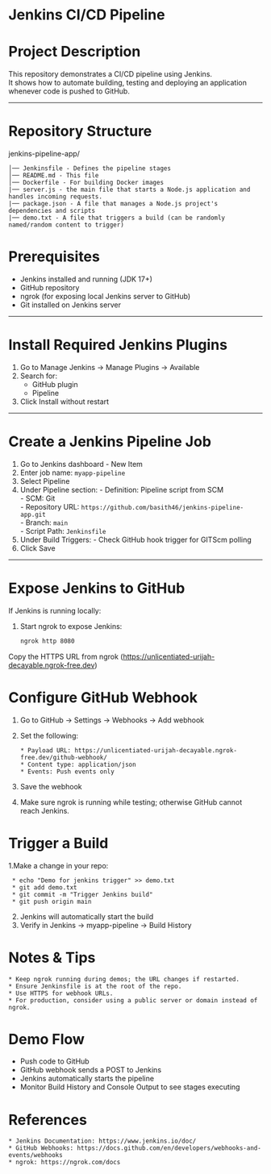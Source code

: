 # Jenkins CI/CD Pipeline

# Project Description
This repository demonstrates a CI/CD pipeline using Jenkins.  
It shows how to automate building, testing and deploying an application whenever code is pushed to GitHub.

---

# Repository Structure
 jenkins-pipeline-app/
      
    │── Jenkinsfile - Defines the pipeline stages
    │── README.md - This file
    │── Dockerfile - For building Docker images
    |── server.js - the main file that starts a Node.js application and handles incoming requests.
    |── package.json - A file that manages a Node.js project's dependencies and scripts
    |── demo.txt - A file that triggers a build (can be randomly named/random content to trigger)

# Prerequisites
- Jenkins installed and running (JDK 17+)
- GitHub repository
- ngrok (for exposing local Jenkins server to GitHub)
- Git installed on Jenkins server

---

# Install Required Jenkins Plugins
   1. Go to Manage Jenkins → Manage Plugins → Available
   2. Search for:
      - GitHub plugin
      - Pipeline
   3. Click Install without restart

---

# Create a Jenkins Pipeline Job
   1. Go to Jenkins dashboard - New Item 
   2. Enter job name: `myapp-pipeline`  
   3. Select Pipeline
   4. Under Pipeline section:
     - Definition: Pipeline script from SCM  
     - SCM: Git  
     - Repository URL: `https://github.com/basith46/jenkins-pipeline-app.git`  
     - Branch: `main`  
     - Script Path: `Jenkinsfile`  
   5. Under Build Triggers:
     - Check GitHub hook trigger for GITScm polling
   6. Click Save

---

# Expose Jenkins to GitHub
If Jenkins is running locally:

1. Start ngrok to expose Jenkins:
   ```bash
   ngrok http 8080

Copy the HTTPS URL from ngrok (https://unlicentiated-urijah-decayable.ngrok-free.dev)

# Configure GitHub Webhook
   1. Go to GitHub → Settings → Webhooks → Add webhook
   2. Set the following:

          * Payload URL: https://unlicentiated-urijah-decayable.ngrok-free.dev/github-webhook/
          * Content type: application/json
          * Events: Push events only
   4. Save the webhook
   5. Make sure ngrok is running while testing; otherwise GitHub cannot reach Jenkins.

# Trigger a Build
   1.Make a change in your repo:
     
     * echo "Demo for jenkins trigger" >> demo.txt
     * git add demo.txt
     * git commit -m "Trigger Jenkins build"
     * git push origin main
   2. Jenkins will automatically start the build
   3. Verify in Jenkins → myapp-pipeline → Build History

# Notes & Tips
    * Keep ngrok running during demos; the URL changes if restarted.
    * Ensure Jenkinsfile is at the root of the repo.
    * Use HTTPS for webhook URLs.
    * For production, consider using a public server or domain instead of ngrok.

# Demo Flow
  * Push code to GitHub
  * GitHub webhook sends a POST to Jenkins
  * Jenkins automatically starts the pipeline
  * Monitor Build History and Console Output to see stages executing

# References
    * Jenkins Documentation: https://www.jenkins.io/doc/
    * GitHub Webhooks: https://docs.github.com/en/developers/webhooks-and-events/webhooks
    * ngrok: https://ngrok.com/docs
